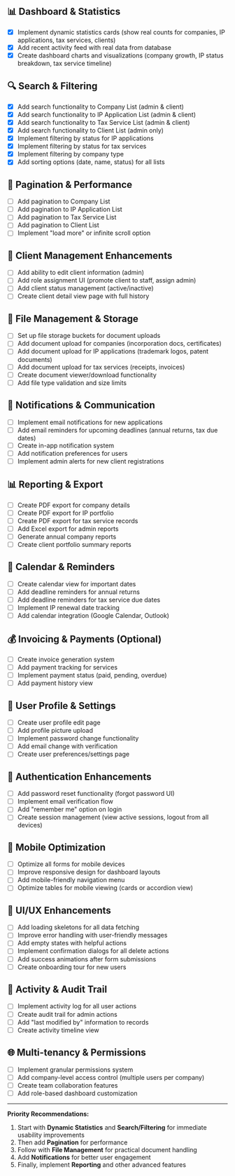 ## 📊 Dashboard & Statistics
- [x] Implement dynamic statistics cards (show real counts for companies, IP applications, tax services, clients)
- [x] Add recent activity feed with real data from database
- [x] Create dashboard charts and visualizations (company growth, IP status breakdown, tax service timeline)

## 🔍 Search & Filtering
- [x] Add search functionality to Company List (admin & client)
- [x] Add search functionality to IP Application List (admin & client)
- [x] Add search functionality to Tax Service List (admin & client)
- [x] Add search functionality to Client List (admin only)
- [x] Implement filtering by status for IP applications
- [x] Implement filtering by status for tax services
- [x] Implement filtering by company type
- [x] Add sorting options (date, name, status) for all lists

## 📄 Pagination & Performance
- [ ] Add pagination to Company List
- [ ] Add pagination to IP Application List
- [ ] Add pagination to Tax Service List
- [ ] Add pagination to Client List
- [ ] Implement "load more" or infinite scroll option

## 👥 Client Management Enhancements
- [ ] Add ability to edit client information (admin)
- [ ] Add role assignment UI (promote client to staff, assign admin)
- [ ] Add client status management (active/inactive)
- [ ] Create client detail view page with full history

## 📁 File Management & Storage
- [ ] Set up file storage buckets for document uploads
- [ ] Add document upload for companies (incorporation docs, certificates)
- [ ] Add document upload for IP applications (trademark logos, patent documents)
- [ ] Add document upload for tax services (receipts, invoices)
- [ ] Create document viewer/download functionality
- [ ] Add file type validation and size limits

## 📧 Notifications & Communication
- [ ] Implement email notifications for new applications
- [ ] Add email reminders for upcoming deadlines (annual returns, tax due dates)
- [ ] Create in-app notification system
- [ ] Add notification preferences for users
- [ ] Implement admin alerts for new client registrations

## 📊 Reporting & Export
- [ ] Create PDF export for company details
- [ ] Create PDF export for IP portfolio
- [ ] Create PDF export for tax service records
- [ ] Add Excel export for admin reports
- [ ] Generate annual company reports
- [ ] Create client portfolio summary reports

## 📅 Calendar & Reminders
- [ ] Create calendar view for important dates
- [ ] Add deadline reminders for annual returns
- [ ] Add deadline reminders for tax service due dates
- [ ] Implement IP renewal date tracking
- [ ] Add calendar integration (Google Calendar, Outlook)

## 💰 Invoicing & Payments (Optional)
- [ ] Create invoice generation system
- [ ] Add payment tracking for services
- [ ] Implement payment status (paid, pending, overdue)
- [ ] Add payment history view

## 👤 User Profile & Settings
- [ ] Create user profile edit page
- [ ] Add profile picture upload
- [ ] Implement password change functionality
- [ ] Add email change with verification
- [ ] Create user preferences/settings page

## 🔐 Authentication Enhancements
- [ ] Add password reset functionality (forgot password UI)
- [ ] Implement email verification flow
- [ ] Add "remember me" option on login
- [ ] Create session management (view active sessions, logout from all devices)

## 📱 Mobile Optimization
- [ ] Optimize all forms for mobile devices
- [ ] Improve responsive design for dashboard layouts
- [ ] Add mobile-friendly navigation menu
- [ ] Optimize tables for mobile viewing (cards or accordion view)

## 🎨 UI/UX Enhancements
- [ ] Add loading skeletons for all data fetching
- [ ] Improve error handling with user-friendly messages
- [ ] Add empty states with helpful actions
- [ ] Implement confirmation dialogs for all delete actions
- [ ] Add success animations after form submissions
- [ ] Create onboarding tour for new users

## 🔔 Activity & Audit Trail
- [ ] Implement activity log for all user actions
- [ ] Create audit trail for admin actions
- [ ] Add "last modified by" information to records
- [ ] Create activity timeline view

## 🌐 Multi-tenancy & Permissions
- [ ] Implement granular permissions system
- [ ] Add company-level access control (multiple users per company)
- [ ] Create team collaboration features
- [ ] Add role-based dashboard customization

---

**Priority Recommendations:**
1. Start with **Dynamic Statistics** and **Search/Filtering** for immediate usability improvements
2. Then add **Pagination** for performance
3. Follow with **File Management** for practical document handling
4. Add **Notifications** for better user engagement
5. Finally, implement **Reporting** and other advanced features
